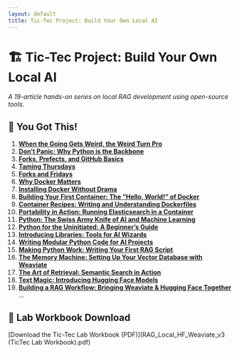 ```yaml
---
layout: default
title: Tic-Tec Project: Build Your Own Local AI
---
```


# 🏗️ Tic-Tec Project: Build Your Own Local AI  
*A 19-article hands-on series on local RAG development using open-source tools.*

## 🔨 You Got This!  
1. **[When the Going Gets Weird, the Weird Turn Pro](https://www.linkedin.com/pulse/when-going-gets-weird-turn-pro-welcome-tictec-ken-elwell-wnu4c/)**  
2. **[Don’t Panic: Why Python is the Backbone](https://www.linkedin.com/pulse/dont-panic-building-your-first-local-ai-system-ken-elwell-djuxc/)**
3. **[Forks, Prefects, and GitHub Basics](https://www.linkedin.com/pulse/wednesday-forks-prefects-github-basics-ken-elwell-ztbsc/)**
4. **[Taming Thursdays](https://www.linkedin.com/pulse/taming-thursdaysdiving-deeper-github-ken-elwell-cwfac/)**
5. **[Forks and Fridays](https://www.linkedin.com/pulse/forks-fridaystaking-path-github-branches-ken-elwell-pm7wc/)**
6. **[Why Docker Matters](https://www.linkedin.com/pulse/why-docker-matters-taming-wild-west-environments-ken-elwell-obuyc/)**
7. **[Installing Docker Without Drama](https://www.linkedin.com/pulse/installing-docker-without-drama-setting-stage-ken-elwell-msutc/)**
8. **[Building Your First Container: The “Hello, World!” of Docker](https://www.linkedin.com/pulse/building-your-first-container-hello-world-docker-ken-elwell-xlfvc/)**
9. **[Container Recipes: Writing and Understanding Dockerfiles](https://www.linkedin.com/pulse/container-recipes-writing-understanding-dockerfiles-ken-elwell-im6bc/)**
10. **[Portability in Action: Running Elasticsearch in a Container](https://www.linkedin.com/pulse/portability-action-running-elasticsearch-container-ken-elwell-w3njc/)**
11. **[Python: The Swiss Army Knife of AI and Machine Learning](https://www.linkedin.com/pulse/python-swiss-army-knife-ai-machine-learning-ken-elwell-ijp4c/)**
12. **[Python for the Uninitiated: A Beginner’s Guide](https://www.linkedin.com/pulse/python-uninitiated-beginners-guide-ken-elwell-kvtzc/)**
13. **[Introducing Libraries: Tools for AI Wizards](https://www.linkedin.com/pulse/introducing-libraries-tools-ai-wizards-ken-elwell-xgvfc/)**
14. **[Writing Modular Python Code for AI Projects](https://www.linkedin.com/pulse/writing-modular-python-code-ai-projects-ken-elwell-hfxlc/)**
15. **[Making Python Work: Writing Your First RAG Script](https://www.linkedin.com/pulse/making-python-work-writing-your-first-rag-script-ken-elwell-ypqnc/)**
16. **[The Memory Machine: Setting Up Your Vector Database with Weaviate](https://www.linkedin.com/pulse/memory-machine-setting-up-your-vector-database-weaviate-ken-elwell-ohajc/)**
17. **[The Art of Retrieval: Semantic Search in Action](https://www.linkedin.com/pulse/art-retrieval-semantic-search-action-ken-elwell-vuenc/)**
18. **[Text Magic: Introducing Hugging Face Models](https://www.linkedin.com/pulse/text-magic-introducing-hugging-face-models-ken-elwell-xzxyc/)**
19. **[Building a RAG Workflow: Bringing Weaviate & Hugging Face Together](https://www.linkedin.com/pulse/building-rag-workflow-bringing-weaviate-hugging-face-together-elwell-f04zc/)**
...

## 📒 **Lab Workbook Download**  
[Download the Tic-Tec Lab Workbook (PDF)](RAG_Local_HF_Weaviate_v3 (TicTec Lab Workbook).pdf) 
